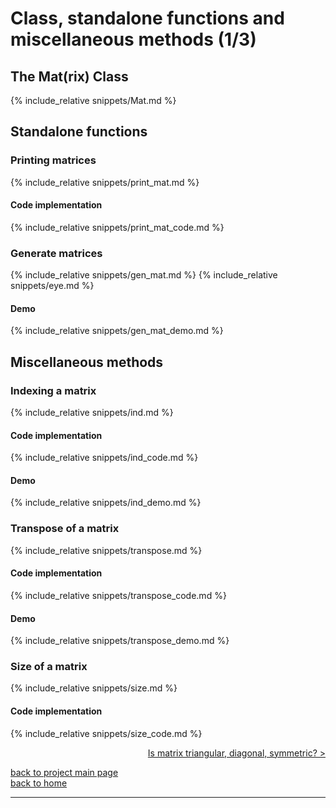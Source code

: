 # Class, standalone functions and miscellaneous methods (1/3)
## The Mat(rix) Class
{% include_relative snippets/Mat.md %}

## Standalone functions
### Printing matrices
{% include_relative snippets/print_mat.md %}
#### Code implementation
{% include_relative snippets/print_mat_code.md %}

### Generate matrices
{% include_relative snippets/gen_mat.md %}
{% include_relative snippets/eye.md %}
#### Demo
{% include_relative snippets/gen_mat_demo.md %}

## Miscellaneous methods 
### Indexing a matrix
{% include_relative snippets/ind.md %}
#### Code implementation
{% include_relative snippets/ind_code.md %}
#### Demo
{% include_relative snippets/ind_demo.md %}

### Transpose of a matrix
{% include_relative snippets/transpose.md %}
#### Code implementation
{% include_relative snippets/transpose_code.md %}
#### Demo
{% include_relative snippets/transpose_demo.md %}

### Size of a matrix
{% include_relative snippets/size.md %}
#### Code implementation
{% include_relative snippets/size_code.md %}

<div style="text-align: right">
<a href="https://matt-a-bennett.github.io/numpy_from_scratch/class_and_standalone_functions_2.html">Is matrix triangular, diagonal, symmetric? ></a>
</div>

[back to project main page](./numpy_from_scratch.md)\
[back to home](../index.md)

---
<script src="https://utteranc.es/client.js"
        repo="Matt-A-Bennett/Matt-A-Bennett.github.io"
        issue-term="https://matt-a-bennett.github.io/numpy_from_scratch/class_and_standalone_functions_1.html"
        theme="github-light"
        crossorigin="anonymous"
        async>
</script>

